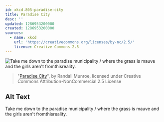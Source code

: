 ```yaml
---
id: xkcd.805-paradise-city
title: Paradise City
desc: ''
updated: 1286953200000
created: 1286953200000
sources:
  - name: xkcd
    url: 'https://creativecommons.org/licenses/by-nc/2.5/'
    license: Creative Commons 2.5
---
```

![Take me down to the paradise municipality / where the grass is mauve and the girls aren't fromthisreality.](https://imgs.xkcd.com/comics/paradise_city.png)
> "[Paradise City](https://xkcd.com/805/)", by Randall Munroe, licensed under Creative Commons Attribution-NonCommercial 2.5 License

## Alt Text
Take me down to the paradise municipality / where the grass is mauve and the girls aren't fromthisreality.
